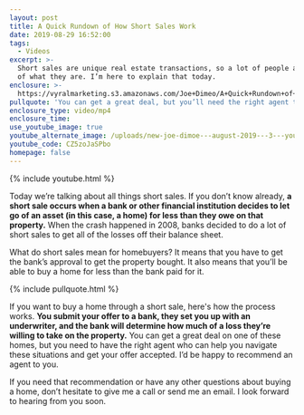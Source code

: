 ```yaml
---
layout: post
title: A Quick Rundown of How Short Sales Work
date: 2019-08-29 16:52:00
tags:
  - Videos
excerpt: >-
  Short sales are unique real estate transactions, so a lot of people are unsure
  of what they are. I’m here to explain that today.
enclosure: >-
  https://vyralmarketing.s3.amazonaws.com/Joe+Dimeo/A+Quick+Rundown+of+How+Short+Sales+Work.mp4
pullquote: 'You can get a great deal, but you’ll need the right agent to make it happen.'
enclosure_type: video/mp4
enclosure_time:
use_youtube_image: true
youtube_alternate_image: /uploads/new-joe-dimoe---august-2019---3---youtube.jpg
youtube_code: CZ5zoJaSPbo
homepage: false
---
```


{% include youtube.html %}

Today we’re talking about all things short sales. If you don’t know already, **a short sale occurs when a bank or other financial institution decides to let go of an asset (in this case, a home) for less than they owe on that property.** When the crash happened in 2008, banks decided to do a lot of short sales to get all of the losses off their balance sheet.

What do short sales mean for homebuyers? It means that you have to get the bank’s approval to get the property bought. It also means that you’ll be able to buy a home for less than the bank paid for it.&nbsp;

{% include pullquote.html %}

If you want to buy a home through a short sale, here's how the process works. **You submit your offer to a bank, they set you up with an underwriter, and the bank will determine how much of a loss they’re willing to take on the property.** You can get a great deal on one of these homes, but you need to have the right agent who can help you navigate these situations and get your offer accepted. I’d be happy to recommend an agent to you.

If you need that recommendation or have any other questions about buying a home, don’t hesitate to give me a call or send me an email. I look forward to hearing from you soon.<br>&nbsp;
